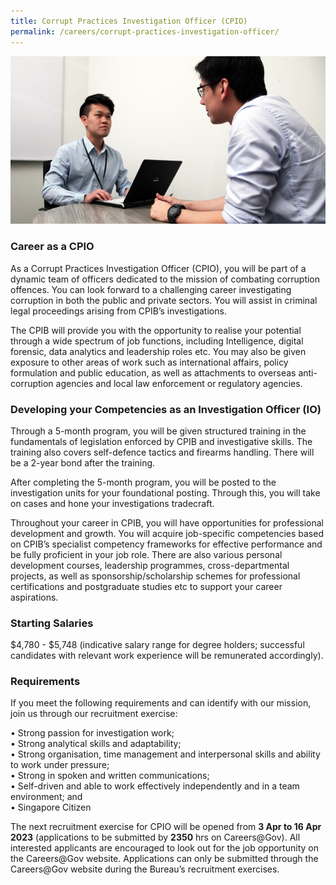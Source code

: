 ```yaml
---
title: Corrupt Practices Investigation Officer (CPIO)
permalink: /careers/corrupt-practices-investigation-officer/
---
```


<img src="/images/careers_cpio.jpg" alt="cpio">

### **Career as a CPIO**

As a Corrupt Practices Investigation Officer (CPIO), you will be part of a dynamic team of officers dedicated to the mission of combating corruption offences. You can look forward to a challenging career investigating corruption in both the public and private sectors. You will assist in criminal legal proceedings arising from CPIB’s investigations.

The CPIB will provide you with the opportunity to realise your potential through a wide spectrum of job functions, including Intelligence, digital forensic, data analytics and leadership roles etc. You may also be given exposure to other areas of work such as international affairs, policy formulation and public education, as well as attachments to overseas anti-corruption agencies and local law enforcement or regulatory agencies.

### **Developing your Competencies as an Investigation Officer (IO)**

Through a 5-month program, you will be given structured training in the fundamentals of legislation enforced by CPIB and investigative skills. The training also covers self-defence tactics and firearms handling. There will be a 2-year bond after the training. 

After completing the 5-month program, you will be posted to the investigation units for your foundational posting. Through this, you will take on cases and hone your investigations tradecraft. 

Throughout your career in CPIB, you will have opportunities for professional development and growth. You will acquire job-specific competencies based on CPIB’s specialist competency frameworks for effective performance and be fully proficient in your job role. There are also various personal development courses, leadership programmes, cross-departmental projects, as well as sponsorship/scholarship schemes for professional certifications and postgraduate studies etc to support your career aspirations. 

### **Starting Salaries**

$4,780 - $5,748 (indicative salary range for degree holders; successful candidates with relevant work experience will be remunerated accordingly).

### **Requirements**

If you meet the following requirements and can identify with our mission, join us through our recruitment exercise:

•	Strong passion for investigation work;<br/>
•	Strong analytical skills and adaptability;<br/>
•	Strong organisation, time management and interpersonal skills and ability to work under pressure;<br/>
•	Strong in spoken and written communications;<br/>
•	Self-driven and able to work effectively independently and in a team environment; and<br/>
•	Singapore Citizen

The next recruitment exercise for CPIO will be opened from **3 Apr to 16 Apr 2023** (applications to be submitted by **2350** hrs on Careers@Gov). All interested applicants are encouraged to look out for the job opportunity on the Careers@Gov website. Applications can only be submitted through the Careers@Gov website during the Bureau’s recruitment exercises.
